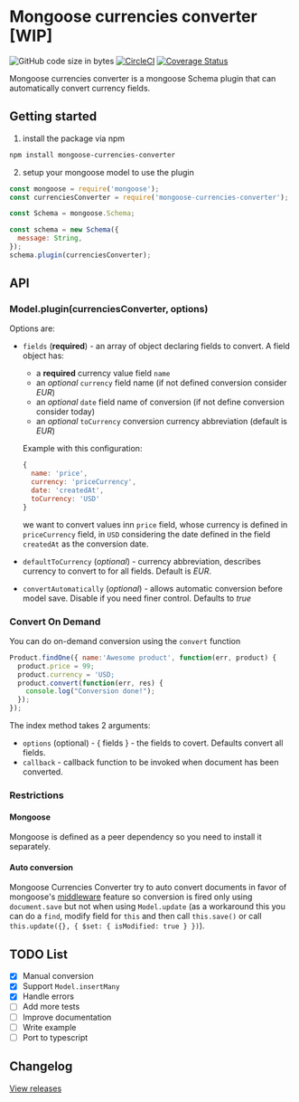 # Mongoose currencies converter [WIP]

![GitHub code size in bytes](https://img.shields.io/github/languages/code-size/maku85/mongoose-currencies-converter.svg)
[![CircleCI](https://circleci.com/gh/maku85/mongoose-currencies-converter.svg?style=shield)](https://circleci.com/gh/maku85/mongoose-currencies-converter)
[![Coverage Status](https://coveralls.io/repos/github/maku85/mongoose-currencies-converter/badge.svg?branch=main)](https://coveralls.io/github/maku85/mongoose-currencies-converter?branch=main)

Mongoose currencies converter is a mongoose Schema plugin that can automatically convert currency fields.

## Getting started

1. install the package via npm

```bash
npm install mongoose-currencies-converter
```

2. setup your mongoose model to use the plugin

```javascript
const mongoose = require('mongoose');
const currenciesConverter = require('mongoose-currencies-converter');

const Schema = mongoose.Schema;

const schema = new Schema({
  message: String,
});
schema.plugin(currenciesConverter);
```

## API

### Model.plugin(currenciesConverter, options)

Options are:

- `fields` (**required**) - an array of object declaring fields to convert. A field object has:

  - a **required** currency value field `name`
  - an _optional_ `currency` field name (if not defined conversion consider _EUR_)
  - an _optional_ `date` field name of conversion (if not define conversion consider today)
  - an _optional_ `toCurrency` conversion currency abbreviation (default is _EUR_)

  Example with this configuration:

  ```javascript
  {
    name: 'price',
    currency: 'priceCurrency',
    date: 'createdAt',
    toCurrency: 'USD'
  }
  ```

  we want to convert values inn `price` field, whose currency is defined in `priceCurrency` field, in `USD` considering the date defined in the field `createdAt` as the conversion date.

- `defaultToCurrency` (_optional_) - currency abbreviation, describes currency to convert to for all fields. Default is _EUR_.
- `convertAutomatically` (_optional_) - allows automatic conversion before model save. Disable if you need finer control. Defaults to _true_

### Convert On Demand

You can do on-demand conversion using the `convert` function

```javascript
Product.findOne({ name:'Awesome product', function(err, product) {
  product.price = 99;
  product.currency = 'USD;
  product.convert(function(err, res) {
    console.log("Conversion done!");
  });
});
```

The index method takes 2 arguments:

- `options` (optional) - { fields } - the fields to covert. Defaults convert all fields.
- `callback` - callback function to be invoked when document has been
  converted.

### Restrictions

#### Mongoose

Mongoose is defined as a peer dependency so you need to install it separately.

#### Auto conversion

Mongoose Currencies Converter try to auto convert documents in favor of mongoose's [middleware](http://mongoosejs.com/docs/middleware.html) feature so conversion is fired only using `document.save` but not when using `Model.update` (as a workaround this you can do a `find`, modify field for `this` and then call `this.save()` or call `this.update({}, { $set: { isModified: true } })`).

## TODO List

- [x] Manual conversion
- [x] Support `Model.insertMany`
- [x] Handle errors
- [ ] Add more tests
- [ ] Improve documentation
- [ ] Write example
- [ ] Port to typescript

## Changelog

[View releases](https://github.com/maku85/mongoose-currencies-converter/releases)
